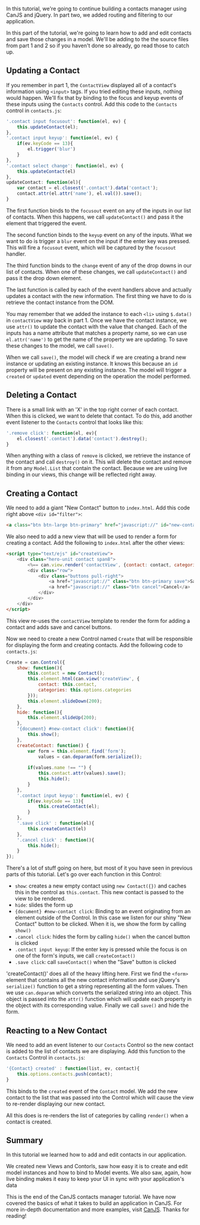 In this tutorial, we're going to continue building a contacts manager using CanJS and jQuery. In part two, we added routing and filtering to our application.

In this part of the tutorial, we're going to learn how to add and edit contacts and save those changes in a model. We'll be adding to the the source files from part 1 and 2 so if you haven't done so already, go read those to catch up.

## Updating a Contact

If you remember in part 1, the `ContactView` displayed all of a contact's information using `<input>` tags. If you tried editing these inputs, nothing would happen. We'll fix that by binding to the focus and keyup events of these inputs using the `Contacts` control. Add this code to the `Contacts` control in `contacts.js`:

```js
'.contact input focusout': function(el, ev) {
	this.updateContact(el);
},
'.contact input keyup': function(el, ev) {
	if(ev.keyCode == 13){
		el.trigger('blur')
	}
},
'.contact select change': function(el, ev) {
	this.updateContact(el)
},
updateContact: function(el){
	var contact = el.closest('.contact').data('contact');
	contact.attr(el.attr('name'), el.val()).save();
}
```

The first function binds to the `focusout` event on any of the inputs in our list of contacts. When this happens, we call `updateContact()` and pass it the element that triggered the event.

The second function binds to the `keyup` event on any of the inputs. What we want to do is trigger a `blur` event on the input if the enter key was pressed. This will fire a `focusout` event, which will be captured by the `focusout` handler.

The third function binds to the `change` event of any of the drop downs in our list of contacts. When one of these changes, we call `updateContact()` and pass it the drop down element.

The last function is called by each of the event handlers above and actually updates a contact with the new information. The first thing we have to do is retrieve the contact instance from the DOM. 

You may remember that we added the instance to each `<li>` using `$.data()` in `contactView` way back in part 1. Once we have the contact instance, we use `attr()` to update the contact with the value that changed. Each of the inputs has a name attribute that matches a property name, so we can use `el.attr('name')` to get the name of the property we are updating. To save these changes to the model, we call `save()`.

When we call `save()`, the model will check if we are creating a brand new instance or updating an existing instance. It knows this because an `id` property will be present on any existing instance. The model will trigger a `created` or `updated` event depending on the operation the model performed.

## Deleting a Contact

There is a small link with an 'X' in the top right corner of each contact. When this is clicked, we want to delete that contact. To do this, add another event listener to the `Contacts` control that looks like this:

```js
'.remove click': function(el, ev){
	el.closest('.contact').data('contact').destroy();
}
```

When anything with a class of `remove` is clicked, we retrieve the instance of the contact and call `destroy()` on it. This will delete the contact and remove it from any `Model.List` that contain the contact. Because we are using live binding in our views, this change will be reflected right away.

## Creating a Contact

We need to add a giant "New Contact" button to `index.html`. Add this code right above `<div id="filter">`:

```html
<a class="btn btn-large btn-primary" href="javascript://" id="new-contact"><i class="icon-plus icon-white"></i> New Contact</a>
```

We also need to add a new view that will be used to render a form for creating a contact. Add the following to `index.html` after the other views:

```html
<script type="text/ejs" id="createView">
	<div class="hero-unit contact span8">
		<%== can.view.render('contactView', {contact: contact, categories: categories}) %>
		<div class="row">
			<div class="buttons pull-right">
				<a href="javascript://" class="btn btn-primary save">Save</a>
				<a href="javascript://" class="btn cancel">Cancel</a>
			</div>
		</div>
	</div>
</script>
```

This view re-uses the `contactView` template to render the form for adding a contact and adds save and cancel buttons.

Now we need to create a new Control named `Create` that will be responsible for displaying the form and creating contacts. Add the following code to `contacts.js`:

```js
Create = can.Control({
	show: function(){
		this.contact = new Contact();
		this.element.html(can.view('createView', {
			contact: this.contact,
			categories: this.options.categories
		}));
		this.element.slideDown(200);
	},
	hide: function(){
		this.element.slideUp(200);
	},
	'{document} #new-contact click': function(){
		this.show();
	},
	createContact: function() {
		var form = this.element.find('form');
			values = can.deparam(form.serialize());
			
		if(values.name !== "") {
			this.contact.attr(values).save();
			this.hide();
		}
	},
	'.contact input keyup': function(el, ev) {
		if(ev.keyCode == 13){
			this.createContact(el);
		}
	},
	'.save click' : function(el){
		this.createContact(el)
	},
	'.cancel click' : function(){
		this.hide();
	}
});
```

There's a lot of stuff going on here, but most of it you have seen in previous parts of this tutorial. Let's go over each function in this Control:

- `show`: creates a new empty contact using `new Contact({})` and caches this in the control as `this.contact`. This new contact is passed to the view to be rendered.
- `hide`: slides the form up
- `{document} #new-contact click`: Binding to an event originating from an element outside of the Control. In this case we listen for our shiny "New Contact" button to be clicked. When it is, we show the form by calling `show()`
- `.cancel click`: hides the form by calling `hide()` when the cancel button is clicked
- `.contact input keyup`: If the enter key is pressed while the focus is on one of the form's inputs, we call `createContact()`
- `.save click`: call `saveContact()` when the "Save" button is clicked

'createContact()' does all of the heavy lifting here. First we find the `<form>` element that contains all the new contact information and use jQuery's `serialize()` function to get a string representing all the form values. Then we use `can.deparam` which converts the serialized string into an object. This object is passed into the `attr()` function which will update each property in the object with its corresponding value. Finally we call `save()` and hide the form. 

## Reacting to a New Contact

We need to add an event listener to our `Contacts` Control so the new contact is added to the list of contacts we are displaying. Add this function to the `Contacts` Control in `contacts.js`:

```js
'{Contact} created' : function(list, ev, contact){
	this.options.contacts.push(contact);
}
```

This binds to the `created` event of the `Contact` model. We add the new contact to the list that was passed into the Control which will cause the view to re-render displaying our new contact.

All this does is re-renders the list of categories by calling `render()` when a contact is created.

## Summary

In this tutorial we learned how to add and edit contacts in our application.

We created new Views and Contorls, saw how easy it is to create and edit model instances and how to bind to Model events. We also saw, again, how live binding makes it easy to keep your UI in sync with your application's data

This is the end of the CanJS contacts manager tutorial. We have now covered the basics of what it takes to build an application in CanJS. For more in-depth documentation and more examples, visit [CanJS](http://canjs.us). Thanks for reading!